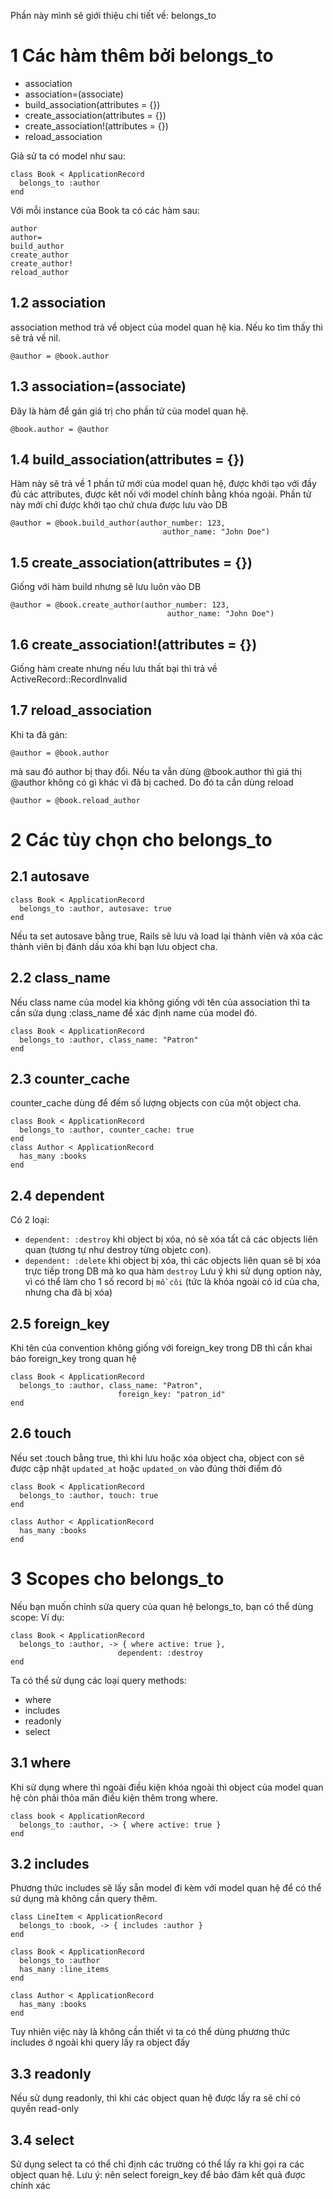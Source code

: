 Phần này mình sẽ giới thiệu chi tiết về: belongs_to

# 1 Các hàm thêm bởi belongs_to
- association
- association=(associate)
- build_association(attributes = {})
- create_association(attributes = {})
- create_association!(attributes = {})
- reload_association

Giả sử ta có model như sau:

```
class Book < ApplicationRecord
  belongs_to :author
end
```

Với mỗi instance của Book ta có các hàm sau:

```
author
author=
build_author
create_author
create_author!
reload_author
```

## 1.2 association
association method trả về object của model quan hệ kia. Nếu ko tìm thấy thì sẽ trả về nil.

```
@author = @book.author
```

 ## 1.3 association=(associate)
  Đây là hàm để gán giá trị cho phần tử của model quan hệ.

```
@book.author = @author
```

## 1.4 build_association(attributes = {})
Hàm này sẽ trả về 1 phần tử mới của model quan hệ, được khởi tạo với đầy đủ các attributes, được kêt nối với model chính bằng khóa ngoài. Phần tử này mới chỉ được khởi tạo chứ chưa được lưu vào DB
```
@author = @book.build_author(author_number: 123,
                                  author_name: "John Doe")
```

## 1.5 create_association(attributes = {})
Giống với hàm build nhưng sẽ lưu luôn vào DB
```
@author = @book.create_author(author_number: 123,
                                   author_name: "John Doe")
```

## 1.6 create_association!(attributes = {})
Giống hàm create nhưng nếu lưu thất bại thì trả về ActiveRecord::RecordInvalid

## 1.7 reload_association
Khi ta đã gán:
```
@author = @book.author
```
mà sau đó author bị thay đổi. Nếu ta vẫn dùng @book.author thì giá thị @author không có gì khác vì đã bị cached. Do đó ta cần dùng reload
```
@author = @book.reload_author
```

# 2 Các tùy chọn cho belongs_to

## 2.1 autosave
```
class Book < ApplicationRecord
  belongs_to :author, autosave: true
end
```
Nếu ta set autosave bằng true, Rails sẽ lưu và load lại thành viên và xóa các thành viên bị đánh dấu xóa khi bạn lưu object cha.

## 2.2 class_name
Nếu class name của model kia không giống với tên của association thì ta cần sửa dụng :class_name để xác định name của model đó.

```
class Book < ApplicationRecord
  belongs_to :author, class_name: "Patron"
end
```

## 2.3 counter_cache
counter_cache dùng để đếm số lượng objects con của một object cha.
```
class Book < ApplicationRecord
  belongs_to :author, counter_cache: true
end
class Author < ApplicationRecord
  has_many :books
end
```

## 2.4 dependent
Có 2 loại:
- `dependent: :destroy` khi object bị xóa, nó sẽ xóa tất cả các objects liên quan (tương tự như destroy từng objetc con).
- `dependent: :delete` khi object bị xóa, thì các objects liên quan sẽ bị xóa trực tiếp trong DB mà ko qua hàm `destroy`
Lưu ý khi sử dụng option này, vì có thể làm cho 1 số record bị `mồ côi` (tức là khóa ngoài có id của cha, nhưng cha đã bị xóa)

## 2.5 foreign_key
Khi tên của convention không giống với foreign_key trong DB thì cần khai báo foreign_key trong quan hệ
```
class Book < ApplicationRecord
  belongs_to :author, class_name: "Patron",
                        foreign_key: "patron_id"
end
```

## 2.6 touch
Nếu set :touch bằng true, thì khi lưu hoặc xóa object cha, object con sẽ được cập nhật `updated_at` hoặc `updated_on` vào đúng thời điểm đó
```
class Book < ApplicationRecord
  belongs_to :author, touch: true
end
 
class Author < ApplicationRecord
  has_many :books
end
```

# 3 Scopes cho belongs_to
Nếu bạn muốn chỉnh sửa query của quan hệ belongs_to, bạn có thể dùng scope:
Ví dụ:
```
class Book < ApplicationRecord
  belongs_to :author, -> { where active: true },
                        dependent: :destroy
end
```
Ta có thể sử dụng các loại query methods:
- where
- includes
- readonly
- select

## 3.1 where
Khi sử dụng where thì ngoài điều kiện khóa ngoài thì object của model quan hệ còn phải thỏa mãn điều kiện thêm trong where.
```
class book < ApplicationRecord
  belongs_to :author, -> { where active: true }
end
```

## 3.2 includes
Phương thức includes sẽ lấy sẵn model đi kèm với model quan hệ để có thể sử dụng mà không cần query thêm.

```
class LineItem < ApplicationRecord
  belongs_to :book, -> { includes :author }
end
 
class Book < ApplicationRecord
  belongs_to :author
  has_many :line_items
end
 
class Author < ApplicationRecord
  has_many :books
end
```

Tuy nhiên việc này là không cần thiết vì ta có thể dùng phương thức includes ở ngoài khi query lấy ra object đấy

## 3.3 readonly
Nếu sử dụng readonly, thì khi các object quan hệ được lấy ra sẽ chỉ có quyền read-only

## 3.4 select
Sử dụng select ta có thể chỉ định các trường có thể lấy ra khi gọi ra các object quan hệ.
Lưu ý: nên select foreign_key để bảo đảm kết quả được chính xác